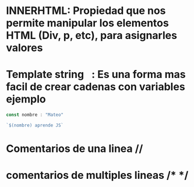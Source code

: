 # INNERHTML: Propiedad que nos permite manipular los elementos HTML (Div, p, etc), para asignarles valores

# Template string ` `: Es una forma mas facil de crear cadenas con variables ejemplo 

```javascript
const nombre : "Mateo"

`$(nombre) aprende JS`
```

# Comentarios de una linea //

# comentarios de multiples lineas /* */ 

